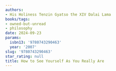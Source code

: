 ```yaml
---
authors:
- His Holiness Tenzin Gyatso the XIV Dalai Lama
books/tags:
- owned-but-unread
- philosophy
date: 2024-09-23
params:
  isbn13: '9780743290463'
  year: '2007'
slug: '9780743290463'
star_rating: null
title: How to See Yourself As You Really Are
---
```



<!--more-->